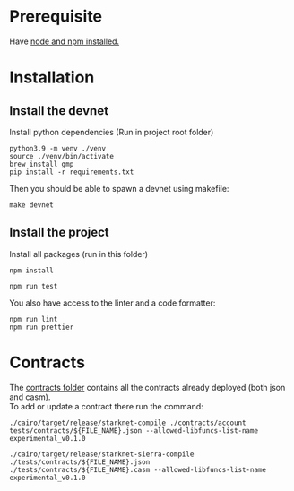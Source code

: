 # Prerequisite

Have [node and npm installed.](https://docs.npmjs.com/downloading-and-installing-node-js-and-npm)

# Installation

## Install the devnet

Install python dependencies (Run in project root folder)

```
python3.9 -m venv ./venv
source ./venv/bin/activate
brew install gmp
pip install -r requirements.txt
```

Then you should be able to spawn a devnet using makefile:

```shell
make devnet
```

## Install the project

Install all packages (run in this folder)

```shell
npm install
```

```shell
npm run test
```

You also have access to the linter and a code formatter:
```shell
npm run lint
npm run prettier
```

# Contracts

The [contracts folder](./contracts/) contains all the contracts already deployed (both json and casm).  
To add or update a contract there run the command:

```shell
./cairo/target/release/starknet-compile ./contracts/account tests/contracts/${FILE_NAME}.json --allowed-libfuncs-list-name experimental_v0.1.0

./cairo/target/release/starknet-sierra-compile ./tests/contracts/${FILE_NAME}.json ./tests/contracts/${FILE_NAME}.casm --allowed-libfuncs-list-name experimental_v0.1.0
```
